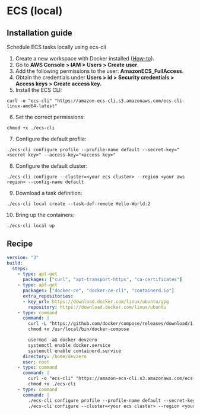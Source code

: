 # ECS (local)

## Installation guide

Schedule ECS tasks locally using ecs-cli

1. Create a new workspace with Docker installed ([How-to](../../../references/starter-templates/build-tools/docker.md)).
2. Go to **AWS Console > IAM > Users > Create user**.
3. Add the following permissions to the user: **AmazonECS\_FullAccess**.
4. Obtain the credentials under **Users > id > Security credentials > Access keys > Create access key.**
5. Install the ECS CLI:

```
curl -o "ecs-cli" "https://amazon-ecs-cli.s3.amazonaws.com/ecs-cli-linux-amd64-latest"
```

6. Set the correct permissions:

```
chmod +x ./ecs-cli
```

7. Configure the default profile:

```
./ecs-cli configure profile --profile-name default --secret-key="<secret key>" --access-key="<access key>"
```

8. Configure the default cluster:

```
./ecs-cli configure --cluster=<your ecs cluster> --region <your aws region> --config-name default
```

9. Download a task definition:

```
./ecs-cli local create --task-def-remote Hello-World:2
```

10. Bring up the containers:

```
./ecs-cli local up
```

## Recipe

```yaml
version: "3"
build:
  steps:
    - type: apt-get
      packages: ["curl", "apt-transport-https", "ca-certificates"]
    - type: apt-get
      packages: ["docker-ce", "docker-ce-cli", "containerd.io"]
      extra_repositories:
      - key_url: https://download.docker.com/linux/ubuntu/gpg
        repository: https://download.docker.com/linux/ubuntu
    - type: command
      command: |
        curl -L "https://github.com/docker/compose/releases/download/1.29.2/docker-compose-$(uname -s)-$(uname -m)" -o /usr/local/bin/docker-compose
        chmod +x /usr/local/bin/docker-compose

        usermod -aG docker devzero
        systemctl enable docker.service
        systemctl enable containerd.service
      directory: /home/devzero
      user: root
    - type: command
      command: |
        curl -o "ecs-cli" "https://amazon-ecs-cli.s3.amazonaws.com/ecs-cli-linux-amd64-latest"
        chmod +x ./ecs-cli
    - type: command
      command: |
        ./ecs-cli configure profile --profile-name default --secret-key="<secret key>" --access-key="<access key>"
        ./ecs-cli configure --cluster=<your ecs cluster> --region <your aws region> --config-name default
```
